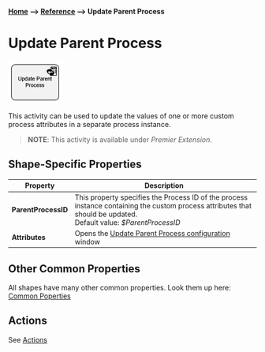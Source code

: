 __[Home](/) --> [Reference](/ref) --> Update Parent Process__

# Update Parent Process

![Update Parent Process](media/UpdateParentProcess.png)

This activity can be used to update the values of one or more custom process attributes in a separate process instance.

> __NOTE__: This activity is available under  *Premier Extension.*


## Shape-Specific Properties

| Property | Description |
| -------- | ----------- |
| __ParentProcessID__ | This property specifies the Process ID of the process instance containing the custom process attributes that should be updated.<br/>Default value: *$ParentProcessID* |
| __Attributes__ | Opens the [Update Parent Process configuration](common/UpdateParentProcessConfiguration.md) window |


## Other Common Properties
All shapes have many other common properties. Look them up here: [Common Poperties](common/README.md)

## Actions
See [Actions](common/Actions.md)

